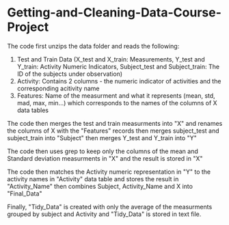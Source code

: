 # Getting-and-Cleaning-Data-Course-Project
The code first unzips the data folder and reads the following:
  1. Test and Train Data (X_test and X_train: Measurements, Y_test and Y_train: Activity Numeric Indicators, Subject_test and Subject_train: The ID of the subjects under observation)
  2. Activity: Contains 2 columns - the numeric indicator of activities and the corresponding acitivity name
  3. Features: Name of the measurment and what it represents (mean, std, mad, max, min...) which corresponds to the names of the columns of X data tables
  
The code then merges the test and train measurments into "X" and renames the columns of X with the "Features" records
 then merges subject_test and subject_train into "Subject"
 then merges Y_test and Y_train into "Y"

The code then uses grep to keep only the columns of the mean and Standard deviation measurments in "X" and the result is stored in "X"

The code then matches the Activity numeric representation in "Y" to the activity names in "Activity" data table and stores the result in "Activity_Name"
  then combines Subject, Activity_Name and X into "Final_Data"
  
Finally, "Tidy_Data" is created with only the average of the measurments grouped by subject and Activity and "Tidy_Data" is stored in  text file.
